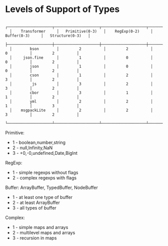 # Levels of Support of Types

      ┌────────────────────┬────────────────────┬────────────────────┬────────────────────┬────────────────────┐
      │    Transformer     │   Primitive(0-3)   │    RegExp(0-2)     │    Buffer(0-3)     │   Structure(0-3)   │
      ├────────────────────┼────────────────────┼────────────────────┼────────────────────┼────────────────────┤
      │        bson        │         2          │         2          │         0          │         2          │
      │     json.fine      │         1          │         0          │         0          │         2          │
      │        json        │         1          │         0          │         0          │         2          │
      │        cson        │         1          │         2          │         3          │         2          │
      │         js         │         3          │         2          │         3          │         2          │
      │        cbor        │         3          │         1          │         1          │         2          │
      │        yml         │         2          │         2          │         1          │         3          │
      │    msgpackLite     │         2          │         2          │         3          │         2          │
      └────────────────────┴────────────────────┴────────────────────┴────────────────────┴────────────────────┘

Primitive:
*   1 - boolean,number,string
*   2 - null,Infinity,NaN
*   3 - +0,-0,undefined,Date,BigInt

RegExp:
*   1 - simple regexps without flags
*   2 - complex regexps with flags

Buffer: ArrayBuffer, TypedBuffer, NodeBuffer
*   1 - at least one type of buffer
*   2 - at least ArrayBuffer
*   3 - all types of buffer

Complex:
*   1 - simple maps and arrays
*   2 - multilevel maps and arrays
*   3 - recursion in maps

